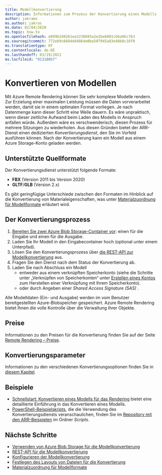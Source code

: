 ```yaml
---
title: Modellkonvertierung
description: Informationen zum Prozess der Konvertierung eines Modells für das Rendering
author: jakrams
ms.author: jakras
ms.date: 02/04/2020
ms.topic: how-to
ms.openlocfilehash: e899b249261ea3238695a2e2be6001cb6a9bc763
ms.sourcegitcommit: 772eb9c6684dd4864e0ba507945a83e48b8c16f0
ms.translationtype: HT
ms.contentlocale: de-DE
ms.lasthandoff: 03/19/2021
ms.locfileid: "91318057"
---
```

# <a name="convert-models"></a>Konvertieren von Modellen

Mit Azure Remote Rendering können Sie sehr komplexe Modelle rendern. Zur Erzielung einer maximalen Leistung müssen die Daten vorverarbeitet werden, damit sie in einem optimalen Format vorliegen. Je nach Datenmenge kann dieser Schritt eine Weile dauern. Es wäre unpraktisch, wenn dieser zeitliche Aufwand beim Laden des Modells in Anspruch anfallen würde. Außerdem wäre es verschwenderisch, diesen Prozess für mehrere Sitzungen zu wiederholen. Aus diesen Gründen bietet der ARR-Dienst einen dedizierten *Konvertierungsdienst*, den Sie im Vorfeld ausführen können.
Nach der Konvertierung kann ein Modell aus einem Azure Storage-Konto geladen werden.

## <a name="supported-source-formats"></a>Unterstützte Quellformate

Der Konvertierungsdienst unterstützt folgende Formate:

- **FBX** (Version 2011 bis Version 2020)
- **GLTF**/**GLB** (Version 2.x)

Es gibt geringfügige Unterschiede zwischen den Formaten im Hinblick auf die Konvertierung von Materialeigenschaften, was unter [Materialzuordnung für Modellformate](../../reference/material-mapping.md) erläutert wird.

## <a name="the-conversion-process"></a>Der Konvertierungsprozess

1. [Bereiten Sie zwei Azure Blob Storage-Container vor](blob-storage.md): einen für die Eingabe und einen für die Ausgabe.
1. Laden Sie Ihr Modell in den Eingabecontainer hoch (optional unter einem Unterpfad).
1. Lösen Sie den Konvertierungsprozess über [die REST-API zur Modellkonvertierung](conversion-rest-api.md) aus.
1. Fragen Sie den Dienst nach dem Status der Konvertierung ab.
1. Laden Sie nach Abschluss ein Modell
    - entweder aus einem verknüpften Speicherkonto (siehe die Schritte unter „Verknüpfen von Speicherkonten“ unter [Erstellen eines Kontos](../create-an-account.md#link-storage-accounts) zum Herstellen einer Verknüpfung mit Ihrem Speicherkonto).
    - oder durch Angeben einer *Shared Access Signature (SAS)* .

Alle Modelldaten (Ein- und Ausgabe) werden im vom Benutzer bereitgestellten Azure-Blobspeicher gespeichert. Azure Remote Rendering bietet Ihnen die volle Kontrolle über die Verwaltung Ihrer Objekte.

## <a name="pricing"></a>Preise

Informationen zu den Preisen für die Konvertierung finden Sie auf der Seite [Remote Rendering – Preise](https://azure.microsoft.com/pricing/details/remote-rendering).


## <a name="conversion-parameters"></a>Konvertierungsparameter

Informationen zu den verschiedenen Konvertierungsoptionen finden Sie in [diesem Kapitel](configure-model-conversion.md).

## <a name="examples"></a>Beispiele

- [Schnellstart: Konvertieren eines Modells für das Rendering](../../quickstarts/convert-model.md) bietet eine detaillierte Einführung in das Konvertieren eines Modells.
- [PowerShell-Beispielskripts](../../samples/powershell-example-scripts.md), die die Verwendung des Konvertierungsdiensts veranschaulichen, finden Sie im [Repository mit den ARR-Beispielen](https://github.com/Azure/azure-remote-rendering) im Ordner *Scripts*.

## <a name="next-steps"></a>Nächste Schritte

- [Verwenden von Azure Blob Storage für die Modellkonvertierung](blob-storage.md)
- [REST-API für die Modellkonvertierung](conversion-rest-api.md)
- [Konfigurieren der Modellkonvertierung](configure-model-conversion.md)
- [Festlegen des Layouts von Dateien für die Konvertierung](layout-files-for-conversion.md)
- [Materialzuordnung für Modellformate](../../reference/material-mapping.md)
